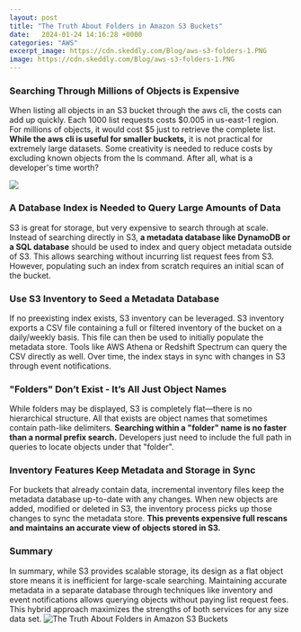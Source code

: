 ```yaml
---
layout: post
title: "The Truth About Folders in Amazon S3 Buckets"
date:   2024-01-24 14:16:28 +0000
categories: "AWS"
excerpt_image: https://cdn.skeddly.com/Blog/aws-s3-folders-1.PNG
image: https://cdn.skeddly.com/Blog/aws-s3-folders-1.PNG
---
```


### Searching Through Millions of Objects is Expensive  
When listing all objects in an S3 bucket through the aws cli, the costs can add up quickly. Each 1000 list requests costs $0.005 in us-east-1 region. For millions of objects, it would cost $5 just to retrieve the complete list. **While the aws cli is useful for smaller buckets,** it is not practical for extremely large datasets. Some creativity is needed to reduce costs by excluding known objects from the ls command. After all, what is a developer's time worth?

![](https://i0.wp.com/ipwithease.com/wp-content/uploads/2019/08/img_5d62ce8b55c00.png?resize=545%2C390&amp;ssl=1)
### A Database Index is Needed to Query Large Amounts of Data  
S3 is great for storage, but very expensive to search through at scale. Instead of searching directly in S3, **a metadata database like DynamoDB or a SQL database** should be used to index and query object metadata outside of S3. This allows searching without incurring list request fees from S3. However, populating such an index from scratch requires an initial scan of the bucket.  
### Use S3 Inventory to Seed a Metadata Database
If no preexisting index exists, S3 inventory can be leveraged. S3 inventory exports a CSV file containing a full or filtered inventory of the bucket on a daily/weekly basis. This file can then be used to initially populate the metadata store. Tools like AWS Athena or Redshift Spectrum can query the CSV directly as well. Over time, the index stays in sync with changes in S3 through event notifications.
### "Folders" Don’t Exist - It’s All Just Object Names
While folders may be displayed, S3 is completely flat—there is no hierarchical structure. All that exists are object names that sometimes contain path-like delimiters. **Searching within a "folder" name is no faster than a normal prefix search.** Developers just need to include the full path in queries to locate objects under that "folder".
### Inventory Features Keep Metadata and Storage in Sync
For buckets that already contain data, incremental inventory files keep the metadata database up-to-date with any changes. When new objects are added, modified or deleted in S3, the inventory process picks up those changes to sync the metadata store. **This prevents expensive full rescans and maintains an accurate view of objects stored in S3.**
### Summary 
In summary, while S3 provides scalable storage, its design as a flat object store means it is inefficient for large-scale searching. Maintaining accurate metadata in a separate database through techniques like inventory and event notifications allows querying objects without paying list request fees. This hybrid approach maximizes the strengths of both services for any size data set.
 ![The Truth About Folders in Amazon S3 Buckets](https://cdn.skeddly.com/Blog/aws-s3-folders-1.PNG)